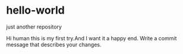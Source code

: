 # hello-world
just another repository

Hi human   this is my first try.And I want it a happy end.
Write a commit message that describes your changes.
